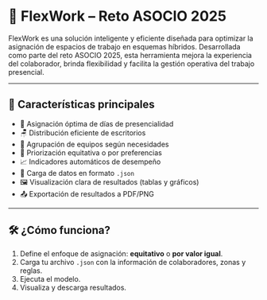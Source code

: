 # 🧠 FlexWork – Reto ASOCIO 2025

FlexWork es una solución inteligente y eficiente diseñada para optimizar la asignación de espacios de trabajo en esquemas híbridos. Desarrollada como parte del reto ASOCIO 2025, esta herramienta mejora la experiencia del colaborador, brinda flexibilidad y facilita la gestión operativa del trabajo presencial.

---

## 🚀 Características principales

- 📅 Asignación óptima de días de presencialidad
- 🪑 Distribución eficiente de escritorios
- 👥 Agrupación de equipos según necesidades
- 🎯 Priorización equitativa o por preferencias
- 📈 Indicadores automáticos de desempeño
- 📂 Carga de datos en formato `.json`
- 🖼️ Visualización clara de resultados (tablas y gráficos)
- 📤 Exportación de resultados a PDF/PNG

---

## 🛠️ ¿Cómo funciona?

1. Define el enfoque de asignación: **equitativo** o **por valor igual**.
2. Carga tu archivo `.json` con la información de colaboradores, zonas y reglas.
3. Ejecuta el modelo.
4. Visualiza y descarga resultados.
